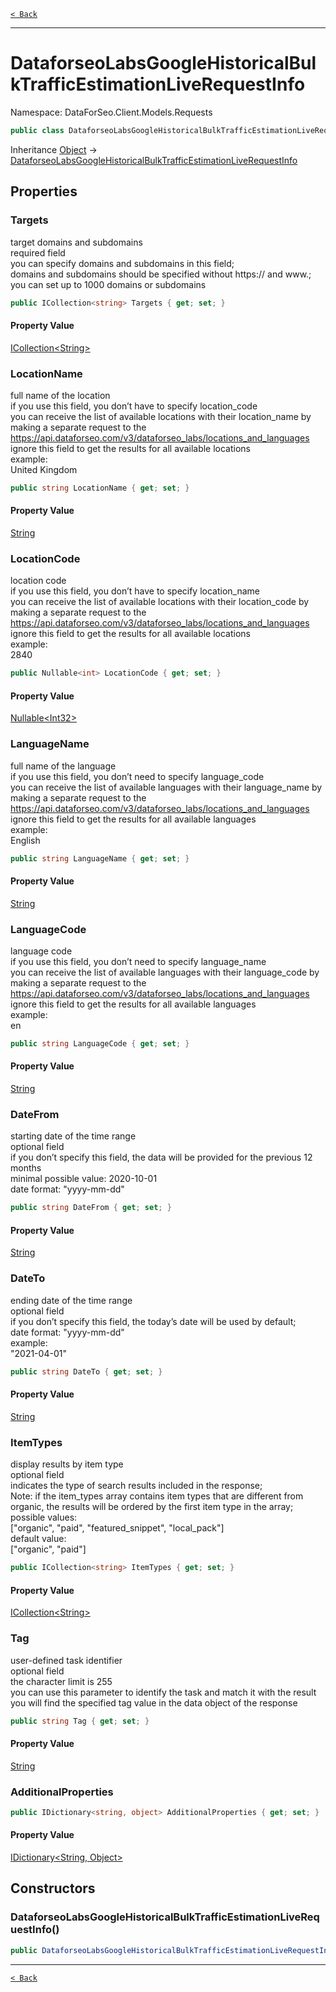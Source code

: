 [`< Back`](./)

---

# DataforseoLabsGoogleHistoricalBulkTrafficEstimationLiveRequestInfo

Namespace: DataForSeo.Client.Models.Requests

```csharp
public class DataforseoLabsGoogleHistoricalBulkTrafficEstimationLiveRequestInfo
```

Inheritance [Object](https://docs.microsoft.com/en-us/dotnet/api/system.object) → [DataforseoLabsGoogleHistoricalBulkTrafficEstimationLiveRequestInfo](./dataforseo.client.models.requests.dataforseolabsgooglehistoricalbulktrafficestimationliverequestinfo)

## Properties

### **Targets**

target domains and subdomains
 <br>required field
 <br>you can specify domains and subdomains in this field;
 <br>domains and subdomains should be specified without https:// and www.;
 <br>you can set up to 1000 domains or subdomains

```csharp
public ICollection<string> Targets { get; set; }
```

#### Property Value

[ICollection&lt;String&gt;](https://docs.microsoft.com/en-us/dotnet/api/system.collections.generic.icollection-1)<br>

### **LocationName**

full name of the location
 <br>if you use this field, you don’t have to specify location_code
 <br>you can receive the list of available locations with their location_name by making a separate request to the
 <br>https://api.dataforseo.com/v3/dataforseo_labs/locations_and_languages
 <br>ignore this field to get the results for all available locations
 <br>example:
 <br>United Kingdom

```csharp
public string LocationName { get; set; }
```

#### Property Value

[String](https://docs.microsoft.com/en-us/dotnet/api/system.string)<br>

### **LocationCode**

location code
 <br>if you use this field, you don’t have to specify location_name
 <br>you can receive the list of available locations with their location_code by making a separate request to the
 <br>https://api.dataforseo.com/v3/dataforseo_labs/locations_and_languages
 <br>ignore this field to get the results for all available locations
 <br>example:
 <br>2840

```csharp
public Nullable<int> LocationCode { get; set; }
```

#### Property Value

[Nullable&lt;Int32&gt;](https://docs.microsoft.com/en-us/dotnet/api/system.nullable-1)<br>

### **LanguageName**

full name of the language
 <br>if you use this field, you don’t need to specify language_code
 <br>you can receive the list of available languages with their language_name by making a separate request to the
 <br>https://api.dataforseo.com/v3/dataforseo_labs/locations_and_languages
 <br>ignore this field to get the results for all available languages
 <br>example:
 <br>English

```csharp
public string LanguageName { get; set; }
```

#### Property Value

[String](https://docs.microsoft.com/en-us/dotnet/api/system.string)<br>

### **LanguageCode**

language code
 <br>if you use this field, you don’t need to specify language_name
 <br>you can receive the list of available languages with their language_code by making a separate request to the
 <br>https://api.dataforseo.com/v3/dataforseo_labs/locations_and_languages
 <br>ignore this field to get the results for all available languages
 <br>example:
 <br>en

```csharp
public string LanguageCode { get; set; }
```

#### Property Value

[String](https://docs.microsoft.com/en-us/dotnet/api/system.string)<br>

### **DateFrom**

starting date of the time range
 <br>optional field
 <br>if you don’t specify this field, the data will be provided for the previous 12 months
 <br>minimal possible value: 2020-10-01
 <br>date format: "yyyy-mm-dd"

```csharp
public string DateFrom { get; set; }
```

#### Property Value

[String](https://docs.microsoft.com/en-us/dotnet/api/system.string)<br>

### **DateTo**

ending date of the time range
 <br>optional field
 <br>if you don’t specify this field, the today’s date will be used by default;
 <br>date format: "yyyy-mm-dd"
 <br>example:
 <br>"2021-04-01"

```csharp
public string DateTo { get; set; }
```

#### Property Value

[String](https://docs.microsoft.com/en-us/dotnet/api/system.string)<br>

### **ItemTypes**

display results by item type
 <br>optional field
 <br>indicates the type of search results included in the response;
 <br>Note: if the item_types array contains item types that are different from organic, the results will be ordered by the first item type in the array;
 <br>possible values:
 <br>["organic", "paid", "featured_snippet", "local_pack"]
 <br>default value:
 <br>["organic", "paid"]

```csharp
public ICollection<string> ItemTypes { get; set; }
```

#### Property Value

[ICollection&lt;String&gt;](https://docs.microsoft.com/en-us/dotnet/api/system.collections.generic.icollection-1)<br>

### **Tag**

user-defined task identifier
 <br>optional field
 <br>the character limit is 255
 <br>you can use this parameter to identify the task and match it with the result
 <br>you will find the specified tag value in the data object of the response

```csharp
public string Tag { get; set; }
```

#### Property Value

[String](https://docs.microsoft.com/en-us/dotnet/api/system.string)<br>

### **AdditionalProperties**

```csharp
public IDictionary<string, object> AdditionalProperties { get; set; }
```

#### Property Value

[IDictionary&lt;String, Object&gt;](https://docs.microsoft.com/en-us/dotnet/api/system.collections.generic.idictionary-2)<br>

## Constructors

### **DataforseoLabsGoogleHistoricalBulkTrafficEstimationLiveRequestInfo()**

```csharp
public DataforseoLabsGoogleHistoricalBulkTrafficEstimationLiveRequestInfo()
```

---

[`< Back`](./)
